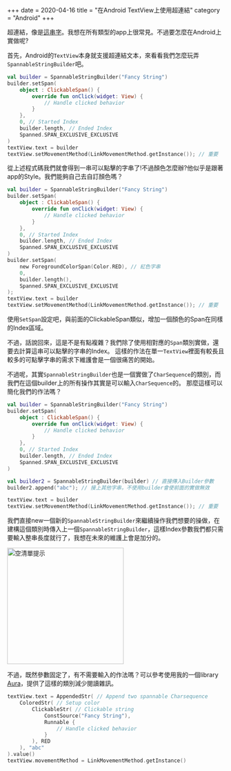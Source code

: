 +++
date = 2020-04-16
title = "在Android TextView上使用超連結"
category = "Android"
+++

超連結，像是[這串字][0]。我想在所有類型的app上很常見。不過要怎麼在Android上實做呢?

首先，Android的`TextView`本身就支援超連結文本，來看看我們怎麼玩弄`SpannableStringBuilder`吧。

```Kotlin
val builder = SpannableStringBuilder("Fancy String")
builder.setSpan(
    object : ClickableSpan() {
        override fun onClick(widget: View) {
            // Handle clicked behavior
        }
    },
    0, // Started Index
    builder.length, // Ended Index
    Spanned.SPAN_EXCLUSIVE_EXCLUSIVE 
)
textView.text = builder
textView.setMovementMethod(LinkMovementMethod.getInstance()); // 重要
```
從上述程式碼我們就會得到一串可以點擊的字串了!不過顏色怎麼辦?他似乎是跟著app的Style。我們能夠自己去自訂顏色嗎？

```Kotlin
val builder = SpannableStringBuilder("Fancy String")
builder.setSpan(
    object : ClickableSpan() {
        override fun onClick(widget: View) {
            // Handle clicked behavior
        }
    },
    0, // Started Index
    builder.length, // Ended Index
    Spanned.SPAN_EXCLUSIVE_EXCLUSIVE
)
builder.setSpan(
    new ForegroundColorSpan(Color.RED), // 紅色字串
    0,
    builder.length(),
    Spanned.SPAN_EXCLUSIVE_EXCLUSIVE
);
textView.text = builder
textView.setMovementMethod(LinkMovementMethod.getInstance()); // 重要
```

使用`SetSpan`設定吧，與前面的ClickableSpan類似，增加一個顏色的Span在同樣的Index區域。

不過，話說回來，這是不是有點複雜？我們除了使用相對應的`Span`類別實做，還要去計算這串可以點擊的字串的Index。
這樣的作法在單一`TextView`裡面有較長且較多的可點擊字串的需求下維護會是一個很痛苦的開始。

不過呢，其實`SpannableStringBuilder`也是一個實做了`CharSequence`的類別，而我們在這個builder上的所有操作其實是可以輸入`CharSequence`的。
那麼這樣可以簡化我們的作法嗎？

```kotlin
val builder = SpannableStringBuilder("Fancy String")
builder.setSpan(
    object : ClickableSpan() {
        override fun onClick(widget: View) {
            // Handle clicked behavior
        }
    },
    0, // Started Index
    builder.length, // Ended Index
    Spanned.SPAN_EXCLUSIVE_EXCLUSIVE
)

val builder2 = SpannableStringBuilder(builder) // 直接傳入Builder參數
builder2.append("abc"); // 接上其他字串，不使用builder會使前面的實做無效

textView.text = builder
textView.setMovementMethod(LinkMovementMethod.getInstance()); // 重要
```

我們直接new一個新的`SpannableStringBuilder`來繼續操作我們想要的操做，在建構這個類別時傳入上一個`SpannableStringBuilder`，這樣Index參數我們都只需要輸入整串長度就行了，我想在未來的維護上會是加分的。

<p>                                                                                                                                                                                     
    <img src="/clickable_textView.png" width="270" alt="空清單提示"/>
</p>

不過，既然參數固定了，有不需要輸入的作法嗎？可以參考使用我的一個library [Aura][1]，提供了這樣的類別減少閱讀雜訊。
```kotlin
textView.text = AppendedStr( // Append two spannable Charsequence
    ColoredStr( // Setup color
        ClickableStr( // Clickable string
            ConstSource("Fancy String"),
            Runnable { 
                // Handle clicked behavior
            }
        ), RED
    ), "abc"
).value()
textView.movementMethod = LinkMovementMethod.getInstance()
```

[0]: /
[1]: https://github.com/LarryHsiao/Aura
